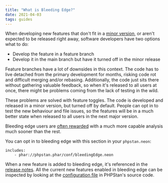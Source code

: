 ```yaml
---
title: "What is Bleeding Edge?"
date: 2021-04-03
tags: guides
---
```


When developing new features that don't fit in a [minor version](/user-guide/backward-compatibility-promise), or aren't expected to be released right away, software developers have two options what to do:

* Develop the feature in a feature branch
* Develop it in the main branch but have it turned off in the minor release

Feature branches have a lot of downsides in this context. The code has to live detached from the primary development for months, risking code rot and difficult merging and/or rebasing. Additionally, the code just sits there without gathering valuable feedback, so when it's released to all users at once, there might be problems coming from the lack of testing in the wild.

These problems are solved with feature toggles. The code is developed and released in a minor version, but turned off by default. People can opt in to test the new behaviour and file issues, so the features will be in a much better state when released to all users in the next major version.

Bleeding edge users are [often rewarded](https://backendtea.com/post/use-phpstan-bleeding-edge/) with a much more capable analysis much sooner than the rest.

You can opt in to bleeding edge with this section in your `phpstan.neon`:

```neon
includes:
	- phar://phpstan.phar/conf/bleedingEdge.neon
```

When a new feature is added to bleeding edge, it's referenced in the [release notes](https://github.com/phpstan/phpstan/releases/tag/0.12.79). All the current new features enabled in bleeding edge can be inspected by looking at the [configuration file](https://github.com/phpstan/phpstan-src/blob/1.9.x/conf/bleedingEdge.neon) in PHPStan's source code.
